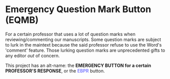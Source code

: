 Emergency Question Mark Button (EQMB)
=====================================

For a certain professor that uses a lot of question marks when reviewing/commenting our manuscripts.
Some question marks are subject to lurk in the maintext because the said professor refuse to use the Word's 'comment' feature. Those lurking question marks are unprecedented gifts to any editor *out* of concern.

This project has an alt-name: the <b>EMERGENCY BUTTON for a certain PROFESSOR'S RESPONSE</b>, or the <b><font color="#8080ff">EBPR</font></b> button.